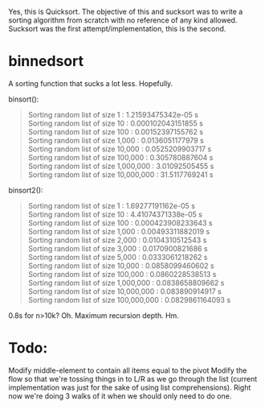 Yes, this is Quicksort. The objective of this and sucksort was to write a sorting algorithm from scratch with no reference of any kind allowed. Sucksort was the first attempt/implementation, this is the second.

binnedsort
==========

A sorting function that sucks a lot less. Hopefully.

binsort():

>Sorting random list of size          1 :  1.21593475342e-05 s  
>Sorting random list of size         10 :  0.000102043151855 s  
>Sorting random list of size        100 :  0.00152397155762 s  
>Sorting random list of size      1,000 :  0.0136051177979 s  
>Sorting random list of size     10,000 :  0.0525209903717 s  
>Sorting random list of size    100,000 :  0.305780887604 s  
>Sorting random list of size  1,000,000 :  3.01092505455 s  
>Sorting random list of size 10,000,000 :  31.5117769241 s  

binsort2():

>Sorting random list of size           1 :  1.69277191162e-05 s  
>Sorting random list of size          10 :  4.41074371338e-05 s  
>Sorting random list of size         100 :  0.000423908233643 s  
>Sorting random list of size       1,000 :  0.00493311882019 s  
>Sorting random list of size       2,000 :  0.0104310512543 s  
>Sorting random list of size       3,000 :  0.0170900821686 s  
>Sorting random list of size       5,000 :  0.0333061218262 s  
>Sorting random list of size      10,000 :  0.0858099460602 s  
>Sorting random list of size     100,000 :  0.0860228538513 s  
>Sorting random list of size   1,000,000 :  0.0838658809662 s  
>Sorting random list of size  10,000,000 :  0.083890914917 s  
>Sorting random list of size 100,000,000 :  0.0829861164093 s  

0.8s for n>10k? Oh. Maximum recursion depth. Hm.

Todo:
========
Modify middle-element to contain all items equal to the pivot
Modify the flow so that we're tossing things in to L/R as we go through the list (current implementation was just for the sake of using list comprehensions). Right now we're doing 3 walks of it when we should only need to do one.
